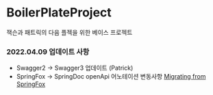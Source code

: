 # BoilerPlateProject

잭슨과 패트릭의 다음 플젝을 위한 베이스 프로젝트

### 2022.04.09 업데이트 사항
- Swagger2 -> Swagger3 업데이트 (Patrick)
- SpringFox -> SpringDoc openApi 어노테이션 변동사항 [Migrating from SpringFox](https://springdoc.org/#source-code-of-the-demo-applications)
